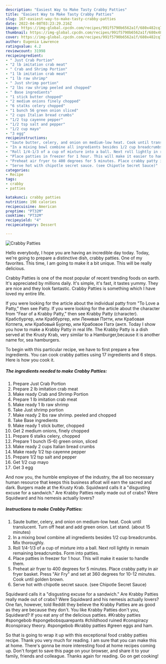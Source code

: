 ```yaml
---
description: "Easiest Way to Make Tasty Crabby Patties"
title: "Easiest Way to Make Tasty Crabby Patties"
slug: 167-easiest-way-to-make-tasty-crabby-patties
date: 2022-04-08T03:23:29.216Z
image: https://img-global.cpcdn.com/recipes/991f5790b6562a1f/680x482cq70/crabby-patties-recipe-main-photo.jpg
thumbnail: https://img-global.cpcdn.com/recipes/991f5790b6562a1f/680x482cq70/crabby-patties-recipe-main-photo.jpg
cover: https://img-global.cpcdn.com/recipes/991f5790b6562a1f/680x482cq70/crabby-patties-recipe-main-photo.jpg
author: Eugenia Lawrence
ratingvalue: 4.2
reviewcount: 31998
recipeingredient:
- " Just Crab Portion"
- "2 lb imitation crab meat"
- " Crab and Shrimp Portion"
- "1 lb imitation crab meat"
- "1 lb raw shrimp"
- " Just shrimp portion"
- "2 lbs raw shrimp peeled and chopped"
- " Base ingredients"
- "1 stick butter chopped"
- "2 medium onions finely chopped"
- "6 stalks celery chopped"
- "1 bunch 56 green onion sliced"
- "2 cups Italian bread crumbs"
- "1/2 tsp cayenne pepper"
- "1/2 tsp salt and pepper"
- "1/2 cup mayo"
- "3 egg"
recipeinstructions:
- "Saute butter, celery, and onion on medium-low heat. Cook until translucent. Turn off heat and add green onion. Let stand. (about 15 minutes)"
- "In a mixing bowl combine all ingredients besides 1/2 cup breadcrumbs. Mix thoroughly."
- "Roll 1/4-1/3 of a cup of mixture into a ball. Next roll lightly in remain remaining breadcrumbs. Form into patties."
- "Place patties in freezer for 1 hour. This will make it easier to handle them."
- "Preheat air fryer to 400 degrees for 5 minutes. Place crabby patty in air fryer basket. Press &#34;Air Fry&#34; and set at 360 degrees for 10-12 minutes. Cook until golden brown."
- "Serve hot with chipotle secret sauce. (see Chipotle Secret Sauce)"
categories:
- Recipe
tags:
- crabby
- patties

katakunci: crabby patties 
nutrition: 198 calories
recipecuisine: American
preptime: "PT32M"
cooktime: "PT32M"
recipeyield: "4"
recipecategory: Dessert

---
```



![Crabby Patties](https://img-global.cpcdn.com/recipes/991f5790b6562a1f/680x482cq70/crabby-patties-recipe-main-photo.jpg)

Hello everybody, I hope you are having an incredible day today. Today, we're going to prepare a distinctive dish, crabby patties. One of my favorites. This time, I am going to make it a bit unique. This will be really delicious.

Crabby Patties is one of the most popular of recent trending foods on earth. It's appreciated by millions daily. It's simple, it's fast, it tastes yummy. They are nice and they look fantastic. Crabby Patties is something which I have loved my entire life.

If you were looking for the article about the individual patty from &#34;To Love a Patty,&#34; then see Patty. If you were looking for the article about the character from &#34;Fear of a Krabby Patty,&#34; then see Krabby Patty (character). Крабсбургер, или Краббургер, или Ленивая Пэтти, или Крабовая Котлета, или Крабовый Бургер, или Крабовое Патэ (англ. Today I show you how to make a Krabby Patty in real life. The Krabby Patty is a dish served at the Krusty Krab, very similar to a Hamburger,because it is another name for, sea hamburgers.


To begin with this particular recipe, we have to first prepare a few ingredients. You can cook crabby patties using 17 ingredients and 6 steps. Here is how you cook it.

<!--inarticleads1-->

##### The ingredients needed to make Crabby Patties:

1. Prepare  Just Crab Portion
1. Prepare 2 lb imitation crab meat
1. Make ready  Crab and Shrimp Portion
1. Prepare 1 lb imitation crab meat
1. Make ready 1 lb raw shrimp
1. Take  Just shrimp portion
1. Make ready 2 lbs raw shrimp. peeled and chopped
1. Take  Base ingredients
1. Make ready 1 stick butter, chopped
1. Get 2 medium onions, finely chopped
1. Prepare 6 stalks celery, chopped
1. Prepare 1 bunch (5-6) green onion, sliced
1. Make ready 2 cups Italian bread crumbs
1. Make ready 1/2 tsp cayenne pepper
1. Prepare 1/2 tsp salt and pepper
1. Get 1/2 cup mayo
1. Get 3 egg


And now you, the humble employee of the industry, the all too necessary human resource that keeps this business afloat will earn the sacred and dark. Burgers made at the Krusty Krab. Squidward calls it a &#34;disgusting excuse for a sandwich.&#34; Are Krabby Patties really made out of crabs? Were Squidward and his nemesis actually lovers? 

<!--inarticleads2-->

##### Instructions to make Crabby Patties:

1. Saute butter, celery, and onion on medium-low heat. Cook until translucent. Turn off heat and add green onion. Let stand. (about 15 minutes)
1. In a mixing bowl combine all ingredients besides 1/2 cup breadcrumbs. Mix thoroughly.
1. Roll 1/4-1/3 of a cup of mixture into a ball. Next roll lightly in remain remaining breadcrumbs. Form into patties.
1. Place patties in freezer for 1 hour. This will make it easier to handle them.
1. Preheat air fryer to 400 degrees for 5 minutes. Place crabby patty in air fryer basket. Press &#34;Air Fry&#34; and set at 360 degrees for 10-12 minutes. Cook until golden brown.
1. Serve hot with chipotle secret sauce. (see Chipotle Secret Sauce)


Squidward calls it a &#34;disgusting excuse for a sandwich.&#34; Are Krabby Patties really made out of crabs? Were Squidward and his nemesis actually lovers? One fan, however, told Reddit they believe the Krabby Patties are as good as they are because they don&#39;t. You like Krabby Patties don&#39;t you, Squidward? If you eat any of the delicious patties. #Krabby patties #spongebob #spongebobsquarepants #childhood ruined #conspiracy #conspiracy theory. #spongebob #krabby patties #green eggs and ham. 

So that is going to wrap it up with this exceptional food crabby patties recipe. Thank you very much for reading. I am sure that you can make this at home. There's gonna be more interesting food at home recipes coming up. Don't forget to save this page on your browser, and share it to your family, friends and colleague. Thanks again for reading. Go on get cooking!
